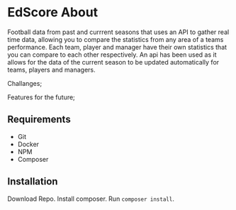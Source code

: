 # EdScore About
Football data from past and currrent seasons that uses an API to gather real time data, allowing you to compare the statistics from any area of a teams performance. Each team, player and manager have their own statistics that you can compare to each other respectively. 
An api has been used as it allows for the data of the current season to be updated automatically for teams, players and managers. 

Challanges;

Features for the future;



## Requirements
- Git
- Docker
- NPM
- Composer

## Installation
Download Repo. Install composer. Run `composer install`.


